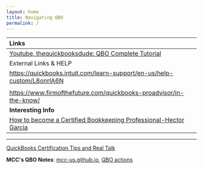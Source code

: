 ```yaml
---
layout: home
title: Navigating QBO
permalink: /
---
```




|Links|
|:-|
|[Youtube, thequickbooksdude: QBO Complete Tutorial](https://www.youtube.com/watch?v=aoWghI3kvpc)|
|External Links & HELP|
| https://quickbooks.intuit.com/learn-support/en-us/help-custom/L8onrlA6N |
|  |
| https://www.firmofthefuture.com/quickbooks-proadvisor/in-the-know/ |
|**Interesting Info**|
|[How to become a Certified Bookkeeping Professional-Hector Garcia](https://www.youtube.com/watch?v=i3whHTG0NkA)|

---

[QuickBooks Certification Tips and Real Talk](https://www.youtube.com/watch?v=r7eshNt0nZY)

**MCC's QBO Notes**: [mcc-us.github.io](https://mcc-us.github.io), [QBO actions](https://github.com/mcc-us/qbo/actions)  
